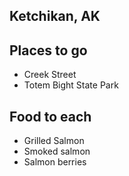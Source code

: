 ## Ketchikan, AK

## Places to go

- Creek Street
- Totem Bight State Park

## Food to each

- Grilled Salmon
- Smoked salmon
- Salmon berries